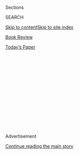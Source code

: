 <div id="app">

<div>

<div>

<div>

<div class="NYTAppHideMasthead css-1q2w90k e1suatyy0">

<div class="section css-ui9rw0 e1suatyy2">

<div class="css-eph4ug er09x8g0">

<div class="css-6n7j50">

</div>

<span class="css-1dv1kvn">Sections</span>

<div class="css-10488qs">

<span class="css-1dv1kvn">SEARCH</span>

</div>

[Skip to content](#site-content)[Skip to site index](#site-index)

</div>

<div id="masthead-section-label" class="css-1wr3we4 eaxe0e00">

[Book
Review](https://www.nytimes3xbfgragh.onion/section/books/review)

</div>

<div class="css-10698na e1huz5gh0">

</div>

</div>

<div id="masthead-bar-one" class="section hasLinks css-15hmgas e1csuq9d3">

<div class="css-uqyvli e1csuq9d0">

</div>

<div class="css-1uqjmks e1csuq9d1">

</div>

<div class="css-9e9ivx">

[](https://myaccount.nytimes3xbfgragh.onion/auth/login?response_type=cookie&client_id=vi)

</div>

<div class="css-1bvtpon e1csuq9d2">

[Today’s
Paper](https://www.nytimes3xbfgragh.onion/section/todayspaper)

</div>

</div>

</div>

</div>

<div data-aria-hidden="false">

<div id="site-content" data-role="main">

<div>

<div class="css-1aor85t" style="opacity:0.000000001;z-index:-1;visibility:hidden">

<div class="css-1hqnpie">

<div class="css-epjblv">

<span class="css-17xtcya">[Book
Review](/section/books/review)</span><span class="css-x15j1o">|</span><span class="css-fwqvlz">Catching
the Buzz: A Young C.E.O. on Her Lemonade Business, Which Was Inspired by
Bees</span>

</div>

<div class="css-k008qs">

<div class="css-1iwv8en">

<span class="css-18z7m18"></span>

<div>

</div>

</div>

<span class="css-1n6z4y">https://nyti.ms/3hRKhj6</span>

<div class="css-1705lsu">

<div class="css-4xjgmj">

<div class="css-4skfbu" data-role="toolbar" data-aria-label="Social Media Share buttons, Save button, and Comments Panel with current comment count" data-testid="share-tools">

  - 
  - 
  - 
  - 
    
    <div class="css-6n7j50">
    
    </div>

  - 

</div>

</div>

</div>

</div>

</div>

</div>

<div class="css-13pd83m">

</div>

<div id="top-wrapper" class="css-1sy8kpn">

<div id="top-slug" class="css-l9onyx">

Advertisement

</div>

[Continue reading the main
story](#after-top)

<div class="ad top-wrapper" style="text-align:center;height:100%;display:block;min-height:250px">

<div id="top" class="place-ad" data-position="top" data-size-key="top">

</div>

</div>

<div id="after-top">

</div>

</div>

<div id="sponsor-wrapper" class="css-1hyfx7x">

<div id="sponsor-slug" class="css-19vbshk">

Supported by

</div>

[Continue reading the main
story](#after-sponsor)

<div id="sponsor" class="ad sponsor-wrapper" style="text-align:center;height:100%;display:block">

</div>

<div id="after-sponsor">

</div>

</div>

[Children’s
Books](/column/childrens-books "Children’s Books")

<div class="css-1vkm6nb ehdk2mb0">

# Catching the Buzz: A Young C.E.O. on Her Lemonade Business, Which Was Inspired by Bees

</div>

<div class="css-79elbk" data-testid="photoviewer-wrapper">

<div class="css-z3e15g" data-testid="photoviewer-wrapper-hidden">

</div>

<div class="css-1a48zt4 ehw59r15" data-testid="photoviewer-children">

![](https://static01.graylady3jvrrxbe.onion/images/2020/09/06/books/review/06-BKS-LIEBER-KIDS/06-BKS-LIEBER-KIDS-articleLarge.jpg?quality=75&auto=webp&disable=upscale)

</div>

</div>

<div class="css-170u9t6">

<div class="css-u7fh8e">

<div class="css-79elbk">

Buy Book<span data-aria-hidden="true">
    ▾</span>

  - [Amazon](https://www.amazon.com/gp/search?index=books&tag=NYTBSREV-20&field-keywords=Bee+Fearless%3A+Dream+Like+a+Kid+Mikaila+Ulmer)
  - [Apple
    Books](https://du-gae-books-dot-nyt-du-prd.appspot.com/buy?title=Bee+Fearless%3A+Dream+Like+a+Kid&author=Mikaila+Ulmer)
  - [Barnes and
    Noble](https://www.anrdoezrs.net/click-7990613-11819508?url=https%3A%2F%2Fwww.barnesandnoble.com%2Fw%2F%3Fean%3D9781984815088)
  - [Books-A-Million](https://www.anrdoezrs.net/click-7990613-35140?url=https%3A%2F%2Fwww.booksamillion.com%2Fp%2FBee%2BFearless%253A%2BDream%2BLike%2Ba%2BKid%2FMikaila%2BUlmer%2F9781984815088)
  - [Bookshop](https://bookshop.org/a/3546/9781984815088)
  - [Indiebound](https://www.indiebound.org/book/9781984815088?aff=NYT)

</div>

When you purchase an independently reviewed book through our site, we
earn an affiliate commission.

</div>

</div>

<div class="css-xt80pu e12qa4dv0">

<div class="css-18e8msd">

<div class="css-vp77d3 epjyd6m0">

<div class="css-1baulvz">

By [<span class="css-1baulvz last-byline" itemprop="name">Ron
Lieber</span>](https://www.nytimes3xbfgragh.onion/by/ron-lieber)

</div>

</div>

  - Aug. 29,
    2020

  - 
    
    <div class="css-4xjgmj">
    
    <div class="css-d8bdto" data-role="toolbar" data-aria-label="Social Media Share buttons, Save button, and Comments Panel with current comment count" data-testid="share-tools">
    
      - 
      - 
      - 
      - 
        
        <div class="css-6n7j50">
        
        </div>
    
      - 
    
    </div>
    
    </div>

</div>

</div>

<div class="section meteredContent css-1r7ky0e" name="articleBody" itemprop="articleBody">

<div class="css-1fanzo5 StoryBodyCompanionColumn">

<div class="css-53u6y8">

A little more than halfway through “Bee Fearless,” the 10-year-old
C.E.O. Mikaila Ulmer has her first encounter with a fancy advertising
agency. Its experts love the mission of her lemonade business and wonder
if they can help. She takes the meeting, and a designer lets her in on a
secret: “It’s not the product you sell but the story you tell.” And so
we get this rarest of book breeds: the middle grade start-up memoir, by
a teenager.

Any C.E.O. book ought to do two things. First, it should be a
rip-roaring tale of how the author did it, warts and all.

The origin story of Ulmer’s company begins with bee stings, after which
her parents encourage her to learn about the insects rather than fear
them. The bees are in danger, it turns out, as is a large amount of our
food supply if conditions worsen and they no longer pollinate en masse.

So the 4-year-old sets up a lemonade stand outside her house in Austin,
Texas. She sweetens her lemonade with honey, since bees make it and it’s
healthy. She serves it with a side of education on all things apian. The
first batch of lemonade is awful, but a series of sticky experiments
yields something better — unique even, after she gets the idea, from her
great-grandmother’s recipe, to add flaxseed. Best of all, it’s a product
with a purpose, since she donates money to bee-related organizations.

</div>

</div>

<div class="css-1fanzo5 StoryBodyCompanionColumn">

<div class="css-53u6y8">

People around Austin notice. The owner of a pizza place offers to sell
the beverage if she bottles it. Then the head of the local Black Chamber
of Commerce urges her to audition for the TV series “Shark Tank.”

You can guess what happens next, if you don’t already know. Ulmer gets
on the show, goes to Hollywood and one of the sharks bites. She leaves
town with a $60,000 investment, and by the end of the book Me & the Bees
Lemonade is in more than 1,500 stores.

So we have our good yarn. The second task is harder — for anyone, let
alone a teenager selling her story to other kids: How do you leave
people believing that they too could pull something like this off?

As with any child prodigy, readers will wonder about the stage parents.
Ulmer doesn’t sugarcoat. Both her parents have business degrees. Her
father worked at Dell; her mother owned a marketing firm. Eventually her
mom joins Me & the Bees full time. A group of current and former N.F.L.
players invests $810,000 in the company, and increased scale enables it
to lower the shelf price to $2.99 per 12-ounce bottle. But we don’t
learn how much money Ulmer is taking out for herself or her college
fund. Nor do we learn how much has gone to the bees. Private companies
have no obligation to report such figures, but authors ought to give a
little more up.

Like many founders’ stories, Ulmer’s book is meant partly as self-help.
Here she delivers. Bless her for stressing the importance of thank-you
notes. She also writes often and well about connecting with strangers
over a brief transaction. Selling remains one of the most
underappreciated and under-taught life skills; many grown-ups never
learn the art of the pitch.

</div>

</div>

<div class="css-1fanzo5 StoryBodyCompanionColumn">

<div class="css-53u6y8">

Remembering names is crucial, too. When Ulmer goes to the White House
for the Kids’ State Dinner, Michelle Obama sees her and says, “Oh,
Mikaila\! I know you\! Come here,” before acknowledging her work. “I
noted it,” Ulmer writes. “*Make people feel special and comfortable.”*

Near the book’s end, Ulmer describes telling a group of girls in South
Africa to “imagine what it would feel like” to buy things they want
without having to ask others for help. Parents who recall their own
first childhood purchase probably remember the tingle they felt in that
moment — and want it for their own kids, too.

</div>

</div>

</div>

<div>

</div>

<div>

</div>

<div>

</div>

<div>

<div id="bottom-wrapper" class="css-1ede5it">

<div id="bottom-slug" class="css-l9onyx">

Advertisement

</div>

[Continue reading the main
story](#after-bottom)

<div id="bottom" class="ad bottom-wrapper" style="text-align:center;height:100%;display:block;min-height:90px">

</div>

<div id="after-bottom">

</div>

</div>

</div>

</div>

</div>

## Site Index

<div>

</div>

## Site Information Navigation

  - [© <span>2020</span> <span>The New York Times
    Company</span>](https://help.nytimes3xbfgragh.onion/hc/en-us/articles/115014792127-Copyright-notice)

<!-- end list -->

  - [NYTCo](https://www.nytco.com/)
  - [Contact
    Us](https://help.nytimes3xbfgragh.onion/hc/en-us/articles/115015385887-Contact-Us)
  - [Work with us](https://www.nytco.com/careers/)
  - [Advertise](https://nytmediakit.com/)
  - [T Brand Studio](http://www.tbrandstudio.com/)
  - [Your Ad
    Choices](https://www.nytimes3xbfgragh.onion/privacy/cookie-policy#how-do-i-manage-trackers)
  - [Privacy](https://www.nytimes3xbfgragh.onion/privacy)
  - [Terms of
    Service](https://help.nytimes3xbfgragh.onion/hc/en-us/articles/115014893428-Terms-of-service)
  - [Terms of
    Sale](https://help.nytimes3xbfgragh.onion/hc/en-us/articles/115014893968-Terms-of-sale)
  - [Site
    Map](https://spiderbites.nytimes3xbfgragh.onion)
  - [Help](https://help.nytimes3xbfgragh.onion/hc/en-us)
  - [Subscriptions](https://www.nytimes3xbfgragh.onion/subscription?campaignId=37WXW)

</div>

</div>

</div>

</div>
